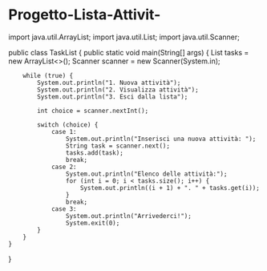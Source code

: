 # Progetto-Lista-Attivit-
import java.util.ArrayList;
import java.util.List;
import java.util.Scanner;

public class TaskList {
    public static void main(String[] args) {
        List<String> tasks = new ArrayList<>();
        Scanner scanner = new Scanner(System.in);

        while (true) {
            System.out.println("1. Nuova attività");
            System.out.println("2. Visualizza attività");
            System.out.println("3. Esci dalla lista");

            int choice = scanner.nextInt();

            switch (choice) {
                case 1:
                    System.out.println("Inserisci una nuova attività: ");
                    String task = scanner.next();
                    tasks.add(task);
                    break;
                case 2:
                    System.out.println("Elenco delle attività:");
                    for (int i = 0; i < tasks.size(); i++) {
                        System.out.println((i + 1) + ". " + tasks.get(i));
                    }
                    break;
                case 3:
                    System.out.println("Arrivederci!");
                    System.exit(0);
            }
        }
    }
}

